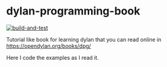 # dylan-programming-book

[![build-and-test](https://github.com/fraya/dylan-programming-book/actions/workflows/build-and-test.yml/badge.svg)](https://github.com/fraya/dylan-programming-book/actions/workflows/build-and-test.yml)

Tutorial like book for learning dylan that you can read online in
https://opendylan.org/books/dpg/ 

Here I code the examples as I read it.

